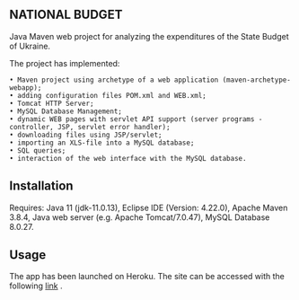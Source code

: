 ## NATIONAL BUDGET

Java Maven web project for analyzing the expenditures of the State Budget of Ukraine. 
 
The project has implemented:

    • Maven project using archetype of a web application (maven-archetype-webapp);
    • adding configuration files POM.xml and WEB.xml;
    • Tomcat HTTP Server;
    • MySQL Database Management;
    • dynamic WEB pages with servlet API support (server programs - controller, JSP, servlet error handler);
    • downloading files using JSP/servlet;
    • importing an XLS-file into a MySQL database;
    • SQL queries;
    • interaction of the web interface with the MySQL database.


## Installation

Requires: Java 11 (jdk-11.0.13), Eclipse IDE (Version: 4.22.0),  Apache Maven 3.8.4,  Java web server (e.g. Apache Tomcat/7.0.47), MySQL Database 8.0.27.


## Usage

The app has been launched on Heroku.
The site can be accessed with the following [link](https://vulook-java-nationalbudget.herokuapp.com/) .
